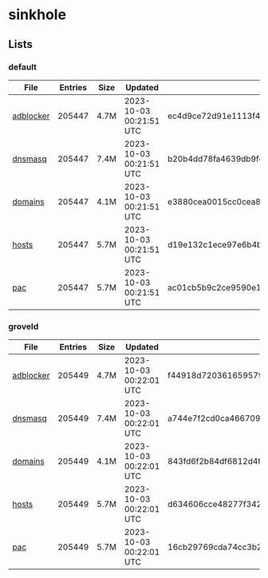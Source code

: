 # sinkhole

## Lists

### default

|File|Entries|Size|Updated|Hash|
|-|-|-|-|-|
|[adblocker](https://raw.githubusercontent.com/groveld/sinkhole/lists/default/adblocker.txt)|205447|4.7M|2023-10-03 00:21:51 UTC|ec4d9ce72d91e1113f480bf006c60e7a52a8836120375732ea46b585ea6d74d8|
|[dnsmasq](https://raw.githubusercontent.com/groveld/sinkhole/lists/default/dnsmasq.txt)|205447|7.4M|2023-10-03 00:21:51 UTC|b20b4dd78fa4639db9fee53441245118782edd667437eb6f8bef0a5691859034|
|[domains](https://raw.githubusercontent.com/groveld/sinkhole/lists/default/domains.txt)|205447|4.1M|2023-10-03 00:21:51 UTC|e3880cea0015cc0cea82596b93998a218982e07da43548aa39c014d4805997f3|
|[hosts](https://raw.githubusercontent.com/groveld/sinkhole/lists/default/hosts.txt)|205447|5.7M|2023-10-03 00:21:51 UTC|d19e132c1ece97e6b4b39df3fcd92d8ab1c5b0eaa4dfd4ae1869d20d8655f411|
|[pac](https://raw.githubusercontent.com/groveld/sinkhole/lists/default/pac.txt)|205447|5.7M|2023-10-03 00:21:51 UTC|ac01cb5b9c2ce9590e18fbcc2a672666ccacc00a8237ce3bdf32f50fab80ed57|

### groveld

|File|Entries|Size|Updated|Hash|
|-|-|-|-|-|
|[adblocker](https://raw.githubusercontent.com/groveld/sinkhole/lists/groveld/adblocker.txt)|205449|4.7M|2023-10-03 00:22:01 UTC|f44918d720361659579abbeb3eec69a6509732d934585f81e826f7dd0b6a8e51|
|[dnsmasq](https://raw.githubusercontent.com/groveld/sinkhole/lists/groveld/dnsmasq.txt)|205449|7.4M|2023-10-03 00:22:01 UTC|a744e7f2cd0ca4667098bb8d5ceee1e9b4f64fa990feb00337e814f1f63f4186|
|[domains](https://raw.githubusercontent.com/groveld/sinkhole/lists/groveld/domains.txt)|205449|4.1M|2023-10-03 00:22:01 UTC|843fd6f2b84df6812d4f7f5ff57e8d8c9356720d3f3b0f6730c3a21f254b113f|
|[hosts](https://raw.githubusercontent.com/groveld/sinkhole/lists/groveld/hosts.txt)|205449|5.7M|2023-10-03 00:22:01 UTC|d634606cce48277f3421b160771ea12cab61163fcb50b28a959415bc0ccc5d98|
|[pac](https://raw.githubusercontent.com/groveld/sinkhole/lists/groveld/pac.txt)|205449|5.7M|2023-10-03 00:22:01 UTC|16cb29769cda74cc3b25faad5c43c115c175423e5938a0492096a78cd1cb21a6|
